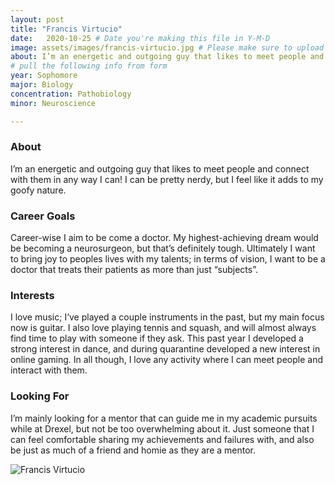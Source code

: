```yaml
---
layout: post
title: "Francis Virtucio"
date:   2020-10-25 # Date you're making this file in Y-M-D
image: assets/images/francis-virtucio.jpg # Please make sure to upload image in /assets/images/fname-lastname.ext format 
about: I’m an energetic and outgoing guy that likes to meet people and connect with them in any way I can! I can be pretty nerdy, but I feel like it adds to my goofy nature. # "Briefly describe yourself"
# pull the following info from form
year: Sophomore 
major: Biology
concentration: Pathobiology
minor: Neuroscience

---
```


### About

I’m an energetic and outgoing guy that likes to meet people and connect with them in any way I can! I can be pretty nerdy, but I feel like it adds to my goofy nature.

### Career Goals

Career-wise I aim to be come a doctor. My highest-achieving dream would be becoming a neurosurgeon, but that’s definitely tough. Ultimately I want to bring joy to peoples lives with my talents; in terms of vision, I want to be a doctor that treats their patients as more than just “subjects”.

### Interests

I love music; I’ve played a couple instruments in the past, but my main focus now is guitar. I also love playing tennis and squash, and will almost always find time to play with someone if they ask. This past year I developed a strong interest in dance, and during quarantine developed a new interest in online gaming. In all though, I love any activity where I can meet people and interact with them.

### Looking For

I’m mainly looking for a mentor that can guide me in my academic pursuits while at Drexel, but not be too overwhelming about it. Just someone that I can feel comfortable sharing my achievements and failures with, and also be just as much of a friend and homie as they are a mentor.

<div class="text-center my-5">
    <img src="{{ "assets/images/francis-virtucio.jpg" | absolute_url }}" alt="Francis Virtucio" class="rounded post-img" />
</div>
